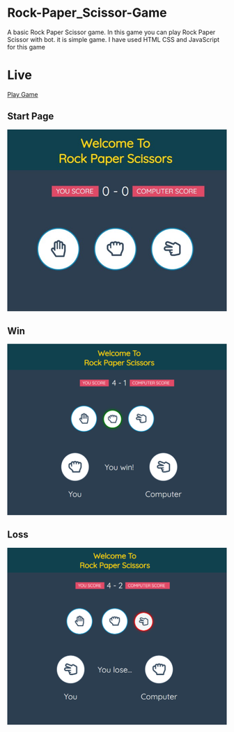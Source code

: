 # Rock-Paper_Scissor-Game
A basic Rock Paper Scissor game. In this game you can play Rock Paper Scissor with bot. it is simple game. I have used HTML CSS and JavaScript for this game

# Live
<a href="https://tubular-rugelach-1203ab.netlify.app/"> Play Game </a>

## Start Page
![](https://github.com/Mozakir178/Rock-Paper_Scissor-Game/blob/main/images/home.jpg)

## Win
![](https://github.com/Mozakir178/Rock-Paper_Scissor-Game/blob/main/images/Screenshot%20(944).png) 

## Loss
![](https://github.com/Mozakir178/Rock-Paper_Scissor-Game/blob/main/images/lose.png)
